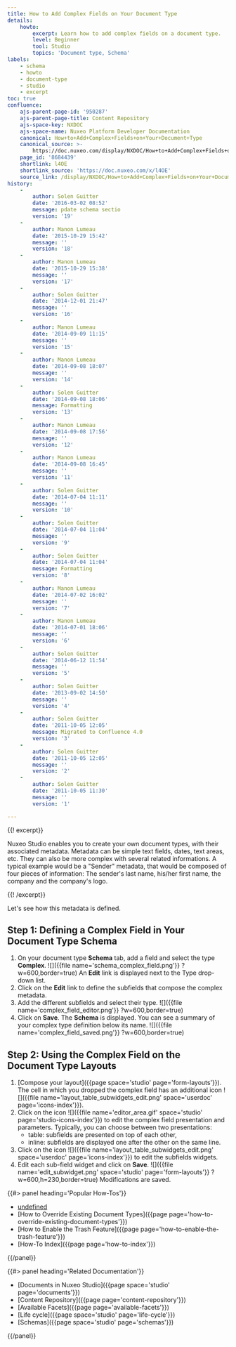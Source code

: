 ```yaml
---
title: How to Add Complex Fields on Your Document Type
details:
    howto:
        excerpt: Learn how to add complex fields on a document type.
        level: Beginner
        tool: Studio
        topics: 'Document type, Schema'
labels:
    - schema
    - howto
    - document-type
    - studio
    - excerpt
toc: true
confluence:
    ajs-parent-page-id: '950287'
    ajs-parent-page-title: Content Repository
    ajs-space-key: NXDOC
    ajs-space-name: Nuxeo Platform Developer Documentation
    canonical: How+to+Add+Complex+Fields+on+Your+Document+Type
    canonical_source: >-
        https://doc.nuxeo.com/display/NXDOC/How+to+Add+Complex+Fields+on+Your+Document+Type
    page_id: '8684439'
    shortlink: l4OE
    shortlink_source: 'https://doc.nuxeo.com/x/l4OE'
    source_link: /display/NXDOC/How+to+Add+Complex+Fields+on+Your+Document+Type
history:
    - 
        author: Solen Guitter
        date: '2016-03-02 08:52'
        message: pdate schema sectio
        version: '19'
    - 
        author: Manon Lumeau
        date: '2015-10-29 15:42'
        message: ''
        version: '18'
    - 
        author: Manon Lumeau
        date: '2015-10-29 15:38'
        message: ''
        version: '17'
    - 
        author: Solen Guitter
        date: '2014-12-01 21:47'
        message: ''
        version: '16'
    - 
        author: Manon Lumeau
        date: '2014-09-09 11:15'
        message: ''
        version: '15'
    - 
        author: Manon Lumeau
        date: '2014-09-08 18:07'
        message: ''
        version: '14'
    - 
        author: Solen Guitter
        date: '2014-09-08 18:06'
        message: Formatting
        version: '13'
    - 
        author: Manon Lumeau
        date: '2014-09-08 17:56'
        message: ''
        version: '12'
    - 
        author: Manon Lumeau
        date: '2014-09-08 16:45'
        message: ''
        version: '11'
    - 
        author: Solen Guitter
        date: '2014-07-04 11:11'
        message: ''
        version: '10'
    - 
        author: Solen Guitter
        date: '2014-07-04 11:04'
        message: ''
        version: '9'
    - 
        author: Solen Guitter
        date: '2014-07-04 11:04'
        message: Formatting
        version: '8'
    - 
        author: Manon Lumeau
        date: '2014-07-02 16:02'
        message: ''
        version: '7'
    - 
        author: Manon Lumeau
        date: '2014-07-01 18:06'
        message: ''
        version: '6'
    - 
        author: Solen Guitter
        date: '2014-06-12 11:54'
        message: ''
        version: '5'
    - 
        author: Solen Guitter
        date: '2013-09-02 14:50'
        message: ''
        version: '4'
    - 
        author: Solen Guitter
        date: '2011-10-05 12:05'
        message: Migrated to Confluence 4.0
        version: '3'
    - 
        author: Solen Guitter
        date: '2011-10-05 12:05'
        message: ''
        version: '2'
    - 
        author: Solen Guitter
        date: '2011-10-05 11:30'
        message: ''
        version: '1'

---
```

{{! excerpt}}

Nuxeo Studio enables you to create your own document types, with their associated metadata. Metadata can be simple text fields, dates, text areas, etc. They can also be more complex with several related informations. A typical example would be a "Sender" metadata, that would be composed of four pieces of information: The sender's last name, his/her first name, the company and the company's logo.

{{! /excerpt}}

Let's see how this metadata is defined.

## Step 1: Defining a Complex Field in Your Document Type Schema

1.  On your document type **Schema** tab, add a field and select the type **Complex**.
    ![]({{file name='schema_complex_field.png'}} ?w=600,border=true)
    An **Edit** link is displayed next to the Type drop-down list.
2.  Click on the **Edit** link to define the subfields that compose the complex metadata.
3.  Add the different subfields and select their type.
    ![]({{file name='complex_field_editor.png'}} ?w=600,border=true)
4.  Click on **Save**.
    The **Schema** is displayed. You can see a summary of your complex type definition below its name.
    ![]({{file name='complex_field_saved.png'}} ?w=600,border=true)

## Step 2: Using the Complex Field on the Document Type Layouts

1.  [Compose your layout]({{page space='studio' page='form-layouts'}}).
    The cell in which you dropped the complex field has an additional icon ![]({{file name='layout_table_subwidgets_edit.png' space='userdoc' page='icons-index'}}).
2.  Click on the icon ![]({{file name='editor_area.gif' space='studio' page='studio-icons-index'}}) to edit the complex field presentation and parameters. Typically, you can choose between two presentations:
    *   table: subfields are presented on top of each other,
    *   inline: subfields are displayed one after the other on the same line.
3.  Click on the icon ![]({{file name='layout_table_subwidgets_edit.png' space='userdoc' page='icons-index'}}) to edit the subfields widgets.
4.  Edit each sub-field widget and click on **Save**.
    ![]({{file name='edit_subwidget.png' space='studio' page='form-layouts'}} ?w=600,h=230,border=true)
    Modifications are saved.

<div class="row" data-equalizer data-equalize-on="medium"><div class="column medium-6">{{#> panel heading='Popular How-Tos'}}

*   [undefined]({{page}})
*   [How to Override Existing Document Types]({{page page='how-to-override-existing-document-types'}})
*   [How to Enable the Trash Feature]({{page page='how-to-enable-the-trash-feature'}})
*   [How-To Index]({{page page='how-to-index'}})

{{/panel}}</div><div class="column medium-6">{{#> panel heading='Related Documentation'}}

*   [Documents in Nuxeo Studio]({{page space='studio' page='documents'}})
*   [Content Repository]({{page page='content-repository'}})
*   [Available Facets]({{page page='available-facets'}})
*   [Life cycle]({{page space='studio' page='life-cycle'}})
*   [Schemas]({{page space='studio' page='schemas'}})

{{/panel}}</div></div>